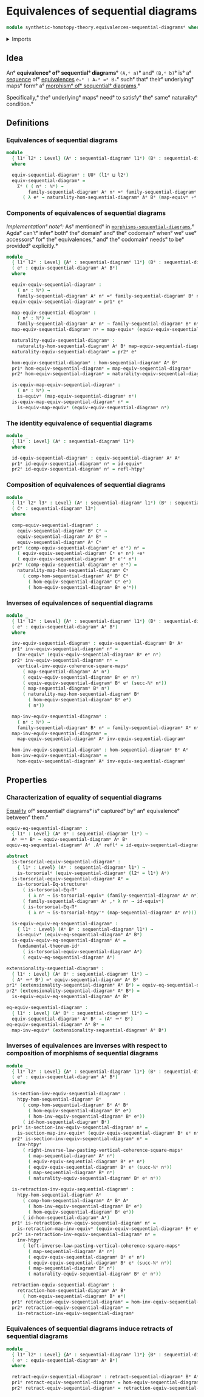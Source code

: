 # Equivalences of sequential diagrams

```agda
module synthetic-homotopy-theory.equivalences-sequential-diagramsᵉ where
```

<details><summary>Imports</summary>

```agda
open import elementary-number-theory.natural-numbersᵉ

open import foundation.commuting-squares-of-mapsᵉ
open import foundation.dependent-pair-typesᵉ
open import foundation.equality-dependent-function-typesᵉ
open import foundation.equivalencesᵉ
open import foundation.function-typesᵉ
open import foundation.fundamental-theorem-of-identity-typesᵉ
open import foundation.homotopiesᵉ
open import foundation.homotopy-inductionᵉ
open import foundation.identity-typesᵉ
open import foundation.structure-identity-principleᵉ
open import foundation.torsorial-type-familiesᵉ
open import foundation.univalenceᵉ
open import foundation.universe-levelsᵉ

open import synthetic-homotopy-theory.morphisms-sequential-diagramsᵉ
open import synthetic-homotopy-theory.retracts-of-sequential-diagramsᵉ
open import synthetic-homotopy-theory.sequential-diagramsᵉ
```

</details>

## Idea

Anᵉ **equivalenceᵉ ofᵉ sequentialᵉ diagrams**ᵉ `(A,ᵉ a)`ᵉ andᵉ `(B,ᵉ b)`ᵉ isᵉ aᵉ
[sequence](foundation.dependent-sequences.mdᵉ) ofᵉ
[equivalences](foundation.equivalences.mdᵉ) `eₙᵉ : Aₙᵉ ≃ᵉ Bₙ`ᵉ suchᵉ thatᵉ theirᵉ
underlyingᵉ mapsᵉ formᵉ aᵉ
[morphismᵉ ofᵉ sequentialᵉ diagrams](synthetic-homotopy-theory.morphisms-sequential-diagrams.md).ᵉ

Specifically,ᵉ theᵉ underlyingᵉ mapsᵉ needᵉ to satisfyᵉ theᵉ sameᵉ naturalityᵉ condition.ᵉ

## Definitions

### Equivalences of sequential diagrams

```agda
module _
  { l1ᵉ l2ᵉ : Level} (Aᵉ : sequential-diagramᵉ l1ᵉ) (Bᵉ : sequential-diagramᵉ l2ᵉ)
  where

  equiv-sequential-diagramᵉ : UUᵉ (l1ᵉ ⊔ l2ᵉ)
  equiv-sequential-diagramᵉ =
    Σᵉ ( ( nᵉ : ℕᵉ) →
        family-sequential-diagramᵉ Aᵉ nᵉ ≃ᵉ family-sequential-diagramᵉ Bᵉ nᵉ)
      ( λ eᵉ → naturality-hom-sequential-diagramᵉ Aᵉ Bᵉ (map-equivᵉ ∘ᵉ eᵉ))
```

### Components of equivalences of sequential diagrams

_Implementationᵉ noteᵉ:_ Asᵉ mentionedᵉ in
[`morphisms-sequential-diagrams`](synthetic-homotopy-theory.morphisms-sequential-diagrams.md),ᵉ
Agdaᵉ can'tᵉ inferᵉ bothᵉ theᵉ domainᵉ andᵉ theᵉ codomainᵉ whenᵉ weᵉ useᵉ accessorsᵉ forᵉ theᵉ
equivalences,ᵉ andᵉ theᵉ codomainᵉ needsᵉ to beᵉ providedᵉ explicitly.ᵉ

```agda
module _
  { l1ᵉ l2ᵉ : Level} {Aᵉ : sequential-diagramᵉ l1ᵉ} (Bᵉ : sequential-diagramᵉ l2ᵉ)
  ( eᵉ : equiv-sequential-diagramᵉ Aᵉ Bᵉ)
  where

  equiv-equiv-sequential-diagramᵉ :
    ( nᵉ : ℕᵉ) →
    family-sequential-diagramᵉ Aᵉ nᵉ ≃ᵉ family-sequential-diagramᵉ Bᵉ nᵉ
  equiv-equiv-sequential-diagramᵉ = pr1ᵉ eᵉ

  map-equiv-sequential-diagramᵉ :
    ( nᵉ : ℕᵉ) →
    family-sequential-diagramᵉ Aᵉ nᵉ → family-sequential-diagramᵉ Bᵉ nᵉ
  map-equiv-sequential-diagramᵉ nᵉ = map-equivᵉ (equiv-equiv-sequential-diagramᵉ nᵉ)

  naturality-equiv-sequential-diagramᵉ :
    naturality-hom-sequential-diagramᵉ Aᵉ Bᵉ map-equiv-sequential-diagramᵉ
  naturality-equiv-sequential-diagramᵉ = pr2ᵉ eᵉ

  hom-equiv-sequential-diagramᵉ : hom-sequential-diagramᵉ Aᵉ Bᵉ
  pr1ᵉ hom-equiv-sequential-diagramᵉ = map-equiv-sequential-diagramᵉ
  pr2ᵉ hom-equiv-sequential-diagramᵉ = naturality-equiv-sequential-diagramᵉ

  is-equiv-map-equiv-sequential-diagramᵉ :
    ( nᵉ : ℕᵉ) →
    is-equivᵉ (map-equiv-sequential-diagramᵉ nᵉ)
  is-equiv-map-equiv-sequential-diagramᵉ nᵉ =
    is-equiv-map-equivᵉ (equiv-equiv-sequential-diagramᵉ nᵉ)
```

### The identity equivalence of sequential diagrams

```agda
module _
  { l1ᵉ : Level} (Aᵉ : sequential-diagramᵉ l1ᵉ)
  where

  id-equiv-sequential-diagramᵉ : equiv-sequential-diagramᵉ Aᵉ Aᵉ
  pr1ᵉ id-equiv-sequential-diagramᵉ nᵉ = id-equivᵉ
  pr2ᵉ id-equiv-sequential-diagramᵉ nᵉ = refl-htpyᵉ
```

### Composition of equivalences of sequential diagrams

```agda
module _
  { l1ᵉ l2ᵉ l3ᵉ : Level} (Aᵉ : sequential-diagramᵉ l1ᵉ) (Bᵉ : sequential-diagramᵉ l2ᵉ)
  ( Cᵉ : sequential-diagramᵉ l3ᵉ)
  where

  comp-equiv-sequential-diagramᵉ :
    equiv-sequential-diagramᵉ Bᵉ Cᵉ →
    equiv-sequential-diagramᵉ Aᵉ Bᵉ →
    equiv-sequential-diagramᵉ Aᵉ Cᵉ
  pr1ᵉ (comp-equiv-sequential-diagramᵉ eᵉ e'ᵉ) nᵉ =
    ( equiv-equiv-sequential-diagramᵉ Cᵉ eᵉ nᵉ) ∘eᵉ
    ( equiv-equiv-sequential-diagramᵉ Bᵉ e'ᵉ nᵉ)
  pr2ᵉ (comp-equiv-sequential-diagramᵉ eᵉ e'ᵉ) =
    naturality-map-hom-sequential-diagramᵉ Cᵉ
      ( comp-hom-sequential-diagramᵉ Aᵉ Bᵉ Cᵉ
        ( hom-equiv-sequential-diagramᵉ Cᵉ eᵉ)
        ( hom-equiv-sequential-diagramᵉ Bᵉ e'ᵉ))
```

### Inverses of equivalences of sequential diagrams

```agda
module _
  { l1ᵉ l2ᵉ : Level} {Aᵉ : sequential-diagramᵉ l1ᵉ} (Bᵉ : sequential-diagramᵉ l2ᵉ)
  ( eᵉ : equiv-sequential-diagramᵉ Aᵉ Bᵉ)
  where

  inv-equiv-sequential-diagramᵉ : equiv-sequential-diagramᵉ Bᵉ Aᵉ
  pr1ᵉ inv-equiv-sequential-diagramᵉ nᵉ =
    inv-equivᵉ (equiv-equiv-sequential-diagramᵉ Bᵉ eᵉ nᵉ)
  pr2ᵉ inv-equiv-sequential-diagramᵉ nᵉ =
    vertical-inv-equiv-coherence-square-mapsᵉ
      ( map-sequential-diagramᵉ Aᵉ nᵉ)
      ( equiv-equiv-sequential-diagramᵉ Bᵉ eᵉ nᵉ)
      ( equiv-equiv-sequential-diagramᵉ Bᵉ eᵉ (succ-ℕᵉ nᵉ))
      ( map-sequential-diagramᵉ Bᵉ nᵉ)
      ( naturality-map-hom-sequential-diagramᵉ Bᵉ
        ( hom-equiv-sequential-diagramᵉ Bᵉ eᵉ)
        ( nᵉ))

  map-inv-equiv-sequential-diagramᵉ :
    ( nᵉ : ℕᵉ) →
    family-sequential-diagramᵉ Bᵉ nᵉ → family-sequential-diagramᵉ Aᵉ nᵉ
  map-inv-equiv-sequential-diagramᵉ =
    map-equiv-sequential-diagramᵉ Aᵉ inv-equiv-sequential-diagramᵉ

  hom-inv-equiv-sequential-diagramᵉ : hom-sequential-diagramᵉ Bᵉ Aᵉ
  hom-inv-equiv-sequential-diagramᵉ =
    hom-equiv-sequential-diagramᵉ Aᵉ inv-equiv-sequential-diagramᵉ
```

## Properties

### Characterization of equality of sequential diagrams

[Equality](foundation.identity-types.mdᵉ) ofᵉ sequentialᵉ diagramsᵉ isᵉ capturedᵉ byᵉ
anᵉ equivalenceᵉ betweenᵉ them.ᵉ

```agda
equiv-eq-sequential-diagramᵉ :
  { l1ᵉ : Level} (Aᵉ Bᵉ : sequential-diagramᵉ l1ᵉ) →
  Aᵉ ＝ᵉ Bᵉ → equiv-sequential-diagramᵉ Aᵉ Bᵉ
equiv-eq-sequential-diagramᵉ Aᵉ .Aᵉ reflᵉ = id-equiv-sequential-diagramᵉ Aᵉ

abstract
  is-torsorial-equiv-sequential-diagramᵉ :
    { l1ᵉ : Level} (Aᵉ : sequential-diagramᵉ l1ᵉ) →
    is-torsorialᵉ (equiv-sequential-diagramᵉ {l2ᵉ = l1ᵉ} Aᵉ)
  is-torsorial-equiv-sequential-diagramᵉ Aᵉ =
    is-torsorial-Eq-structureᵉ
      ( is-torsorial-Eq-Πᵉ
        ( λ nᵉ → is-torsorial-equivᵉ (family-sequential-diagramᵉ Aᵉ nᵉ)))
      ( family-sequential-diagramᵉ Aᵉ ,ᵉ λ nᵉ → id-equivᵉ)
      ( is-torsorial-Eq-Πᵉ
        ( λ nᵉ → is-torsorial-htpy'ᵉ (map-sequential-diagramᵉ Aᵉ nᵉ)))

  is-equiv-equiv-eq-sequential-diagramᵉ :
    { l1ᵉ : Level} (Aᵉ Bᵉ : sequential-diagramᵉ l1ᵉ) →
    is-equivᵉ (equiv-eq-sequential-diagramᵉ Aᵉ Bᵉ)
  is-equiv-equiv-eq-sequential-diagramᵉ Aᵉ =
    fundamental-theorem-idᵉ
      ( is-torsorial-equiv-sequential-diagramᵉ Aᵉ)
      ( equiv-eq-sequential-diagramᵉ Aᵉ)

extensionality-sequential-diagramᵉ :
  { l1ᵉ : Level} (Aᵉ Bᵉ : sequential-diagramᵉ l1ᵉ) →
  ( Aᵉ ＝ᵉ Bᵉ) ≃ᵉ equiv-sequential-diagramᵉ Aᵉ Bᵉ
pr1ᵉ (extensionality-sequential-diagramᵉ Aᵉ Bᵉ) = equiv-eq-sequential-diagramᵉ Aᵉ Bᵉ
pr2ᵉ (extensionality-sequential-diagramᵉ Aᵉ Bᵉ) =
  is-equiv-equiv-eq-sequential-diagramᵉ Aᵉ Bᵉ

eq-equiv-sequential-diagramᵉ :
  { l1ᵉ : Level} (Aᵉ Bᵉ : sequential-diagramᵉ l1ᵉ) →
  equiv-sequential-diagramᵉ Aᵉ Bᵉ → (Aᵉ ＝ᵉ Bᵉ)
eq-equiv-sequential-diagramᵉ Aᵉ Bᵉ =
  map-inv-equivᵉ (extensionality-sequential-diagramᵉ Aᵉ Bᵉ)
```

### Inverses of equivalences are inverses with respect to composition of morphisms of sequential diagrams

```agda
module _
  { l1ᵉ l2ᵉ : Level} {Aᵉ : sequential-diagramᵉ l1ᵉ} (Bᵉ : sequential-diagramᵉ l2ᵉ)
  ( eᵉ : equiv-sequential-diagramᵉ Aᵉ Bᵉ)
  where

  is-section-inv-equiv-sequential-diagramᵉ :
    htpy-hom-sequential-diagramᵉ Bᵉ
      ( comp-hom-sequential-diagramᵉ Bᵉ Aᵉ Bᵉ
        ( hom-equiv-sequential-diagramᵉ Bᵉ eᵉ)
        ( hom-inv-equiv-sequential-diagramᵉ Bᵉ eᵉ))
      ( id-hom-sequential-diagramᵉ Bᵉ)
  pr1ᵉ is-section-inv-equiv-sequential-diagramᵉ nᵉ =
    is-section-map-inv-equivᵉ (equiv-equiv-sequential-diagramᵉ Bᵉ eᵉ nᵉ)
  pr2ᵉ is-section-inv-equiv-sequential-diagramᵉ nᵉ =
    inv-htpyᵉ
      ( right-inverse-law-pasting-vertical-coherence-square-mapsᵉ
        ( map-sequential-diagramᵉ Aᵉ nᵉ)
        ( equiv-equiv-sequential-diagramᵉ Bᵉ eᵉ nᵉ)
        ( equiv-equiv-sequential-diagramᵉ Bᵉ eᵉ (succ-ℕᵉ nᵉ))
        ( map-sequential-diagramᵉ Bᵉ nᵉ)
        ( naturality-equiv-sequential-diagramᵉ Bᵉ eᵉ nᵉ))

  is-retraction-inv-equiv-sequential-diagramᵉ :
    htpy-hom-sequential-diagramᵉ Aᵉ
      ( comp-hom-sequential-diagramᵉ Aᵉ Bᵉ Aᵉ
        ( hom-inv-equiv-sequential-diagramᵉ Bᵉ eᵉ)
        ( hom-equiv-sequential-diagramᵉ Bᵉ eᵉ))
      ( id-hom-sequential-diagramᵉ Aᵉ)
  pr1ᵉ is-retraction-inv-equiv-sequential-diagramᵉ nᵉ =
    is-retraction-map-inv-equivᵉ (equiv-equiv-sequential-diagramᵉ Bᵉ eᵉ nᵉ)
  pr2ᵉ is-retraction-inv-equiv-sequential-diagramᵉ nᵉ =
    inv-htpyᵉ
      ( left-inverse-law-pasting-vertical-coherence-square-mapsᵉ
        ( map-sequential-diagramᵉ Aᵉ nᵉ)
        ( equiv-equiv-sequential-diagramᵉ Bᵉ eᵉ nᵉ)
        ( equiv-equiv-sequential-diagramᵉ Bᵉ eᵉ (succ-ℕᵉ nᵉ))
        ( map-sequential-diagramᵉ Bᵉ nᵉ)
        ( naturality-equiv-sequential-diagramᵉ Bᵉ eᵉ nᵉ))

  retraction-equiv-sequential-diagramᵉ :
    retraction-hom-sequential-diagramᵉ Aᵉ Bᵉ
      ( hom-equiv-sequential-diagramᵉ Bᵉ eᵉ)
  pr1ᵉ retraction-equiv-sequential-diagramᵉ = hom-inv-equiv-sequential-diagramᵉ Bᵉ eᵉ
  pr2ᵉ retraction-equiv-sequential-diagramᵉ =
    is-retraction-inv-equiv-sequential-diagramᵉ
```

### Equivalences of sequential diagrams induce retracts of sequential diagrams

```agda
module _
  { l1ᵉ l2ᵉ : Level} {Aᵉ : sequential-diagramᵉ l1ᵉ} {Bᵉ : sequential-diagramᵉ l2ᵉ}
  ( eᵉ : equiv-sequential-diagramᵉ Aᵉ Bᵉ)
  where

  retract-equiv-sequential-diagramᵉ : retract-sequential-diagramᵉ Bᵉ Aᵉ
  pr1ᵉ retract-equiv-sequential-diagramᵉ = hom-equiv-sequential-diagramᵉ Bᵉ eᵉ
  pr2ᵉ retract-equiv-sequential-diagramᵉ = retraction-equiv-sequential-diagramᵉ Bᵉ eᵉ
```